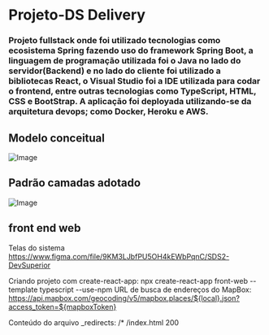 # Projeto-DS Delivery
### Projeto fullstack onde foi utilizado tecnologias como ecosistema Spring fazendo uso do framework Spring Boot, a linguagem de programação utilizada foi o Java no lado do servidor(Backend) e no lado do cliente foi utilizado a bibliotecas React, o Visual Studio foi a IDE utilizada para codar o frontend, entre outras tecnologias como TypeScript, HTML, CSS e BootStrap. A aplicação foi deployada utilizando-se da arquitetura devops; como Docker, Heroku e AWS. ###

## Modelo conceitual
![Image](https://raw.githubusercontent.com/devsuperior/sds2/master/assets/modelo-conceitual.png "Modelo conceitual")

## Padrão camadas adotado

![Image](https://raw.githubusercontent.com/devsuperior/sds2/master/assets/camadas.png "Padrão camadas")

## front end web
Telas do sistema
https://www.figma.com/file/9KM3LJbfPU5OH4kEWbPqnC/SDS2-DevSuperior

Criando projeto com create-react-app:
npx create-react-app front-web --template typescript --use-npm
URL de busca de endereços do MapBox:
https://api.mapbox.com/geocoding/v5/mapbox.places/${local}.json?access_token=${mapboxToken}

Conteúdo do arquivo _redirects:
/*  /index.html  200

